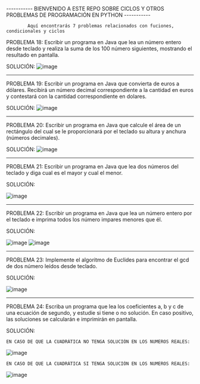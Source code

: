 ----------- BIENVENIDO A ESTE REPO SOBRE CICLOS Y OTROS PROBLEMAS DE PROGRAMACIÓN EN PYTHON -----------

            Aquí encontrarás 7 problemas relacionados con fuciones, condicionales y ciclos

PROBLEMA 18: Escribir un programa en Java que lea un número entero desde teclado y realiza la
suma de los 100 número siguientes, mostrando el resultado en pantalla.

  SOLUCIÓN:
![image](https://github.com/user-attachments/assets/fd2c291c-88c6-4dee-a8f3-a3f4322ad57b)

_____________________________________________________________________________________________

PROBLEMA 19: Escribir un programa en Java que convierta de euros a dólares. Recibirá un número
decimal correspondiente a la cantidad en euros y contestará con la cantidad
correspondiente en dolares.

   SOLUCIÓN:
![image](https://github.com/user-attachments/assets/10e57492-2e1d-45c6-b1cb-58dfa5d0f67c)

_____________________________________________________________________________________________

PROBLEMA 20: Escribir un programa en Java que calcule el área de un rectángulo del cual se le
proporcionará por el teclado su altura y anchura (números decimales).

   SOLUCIÓN:
![image](https://github.com/user-attachments/assets/8b3c9721-8251-429c-9398-b0b95dae107d)


_____________________________________________________________________________________________

PROBLEMA 21: Escribir un programa en Java que lea dos números del teclado y diga cual es el
mayor y cual el menor.

   SOLUCIÓN:

![image](https://github.com/user-attachments/assets/390a121d-54ee-40b6-a71e-fce5f11cea57)


_____________________________________________________________________________________________

PROBLEMA 22: Escribir un programa en Java que lea un número entero por el teclado e imprima
todos los número impares menores que él.

  SOLUCIÓN:

![image](https://github.com/user-attachments/assets/b4803de1-a6d7-49a4-a256-23a5751d6946)
![image](https://github.com/user-attachments/assets/8ee53653-a84a-4f41-b334-dd387edd1539)

    


_____________________________________________________________________________________________

PROBLEMA 23: Implemente el algoritmo de Euclides para encontrar el gcd de dos número leídos
desde teclado.

  SOLUCIÓN:
  
![image](https://github.com/user-attachments/assets/1aaa73c5-f319-4bd9-a003-b5f3d3da77c0)

_____________________________________________________________________________________________

PROBLEMA 24: Escriba un programa que lea los coeficientes a, b y c de una ecuación de segundo, y
estudie si tiene o no solución. En caso positivo, las soluciones se calcularán e
imprimirán en pantalla.

  SOLUCIÓN:
    
    EN CASO DE QUE LA CUADRÁTICA NO TENGA SOLUCIÓN EN LOS NUMEROS REALES:
![image](https://github.com/user-attachments/assets/5df28c0a-95b0-405f-82a2-5c2c5e73a2e7)

    EN CASO DE QUE LA CUADRÁTICA SI TENGA SOLUCIÓN EN LOS NUMEROS REALES:
![image](https://github.com/user-attachments/assets/41d34526-cd25-4da7-a56d-ad99fdb09f66)



